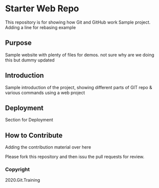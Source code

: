 # Starter Web Repo

This repository is for showing how Git and GitHub work
Sample project. Adding a line for rebasing example

## Purpose

Sample website with plenty of files for demos. not sure why are we doing this but dummy updated

## Introduction

Sample introduction of the project, showing different parts of GIT repo & various commands using a web project

## Deployment
Section for Deployment

## How to Contribute
Adding the contribution material over here

Please fork this repository and then issu the pull requests for review.

### Copyright

2020.Git.Training